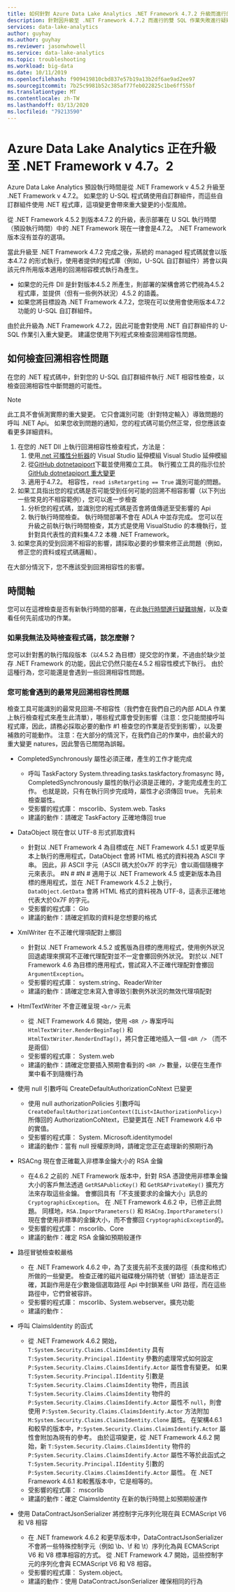```yaml
---
title: 如何針對 Azure Data Lake Analytics .NET Framework 4.7.2 升級而進行的雙 SQL 作業失敗疑難排解
description: 針對因升級至 .NET Framework 4.7.2 而進行的雙 SQL 作業失敗進行疑難排解。
services: data-lake-analytics
author: guyhay
ms.author: guyhay
ms.reviewer: jasonwhowell
ms.service: data-lake-analytics
ms.topic: troubleshooting
ms.workload: big-data
ms.date: 10/11/2019
ms.openlocfilehash: f909419810cbd837e57b19a13b2df6ae9ad2ee97
ms.sourcegitcommit: 7b25c9981b52c385af77feb022825c1be6ff55bf
ms.translationtype: MT
ms.contentlocale: zh-TW
ms.lasthandoff: 03/13/2020
ms.locfileid: "79213590"
---
```

# <a name="azure-data-lake-analytics-is-upgrading-to-the-net-framework-v472"></a>Azure Data Lake Analytics 正在升級至 .NET Framework v 4.7。2

Azure Data Lake Analytics 預設執行時間是從 .NET Framework v 4.5.2 升級至 .NET Framework v 4.7.2。 如果您的 U-SQL 程式碼使用自訂群組件，而這些自訂群組件使用 .NET 程式庫，這項變更會帶來重大變更的小型風險。

從 .NET Framework 4.5.2 到版本4.7.2 的升級，表示部署在 U SQL 執行時間（預設執行時間）中的 .NET Framework 現在一律會是4.7.2。 .NET Framework 版本沒有並存的選項。

當此升級至 .NET Framework 4.7.2 完成之後，系統的 managed 程式碼就會以版本4.7.2 的形式執行，使用者提供的程式庫（例如，U-SQL 自訂群組件）將會以與該元件所用版本適用的回溯相容模式執行為產生。

- 如果您的元件 Dll 是針對版本4.5.2 所產生，則部署的架構會將它們視為4.5.2 程式庫，並提供（但有一些例外狀況）4.5.2 的語義。
- 如果您將目標設為 .NET Framework 4.7.2，您現在可以使用會使用版本4.7.2 功能的 U-SQL 自訂群組件。

由於此升級為 .NET Framework 4.7.2，因此可能會對使用 .NET 自訂群組件的 U-SQL 作業引入重大變更。 建議您使用下列程式來檢查回溯相容性問題。

## <a name="how-to-check-for-backwards-compatibility-issues"></a>如何檢查回溯相容性問題

在您的 .NET 程式碼中，針對您的 U-SQL 自訂群組件執行 .NET 相容性檢查，以檢查回溯相容性中斷問題的可能性。

> [!Note]
> 此工具不會偵測實際的重大變更。 它只會識別可能（針對特定輸入）導致問題的呼叫 .NET Api。 如果您收到問題的通知，您的程式碼可能仍然正常，但您應該查看更多詳細資料。

1. 在您的 .NET Dll 上執行回溯相容性檢查程式，方法是：
   1. 使用[.net 可攜性分析器](https://marketplace.visualstudio.com/items?itemName=ConnieYau.NETPortabilityAnalyzer)的 Visual Studio 延伸模組 Visual Studio 延伸模組
   1. 從[GitHub dotnetapiport](https://github.com/microsoft/dotnet-apiport)下載並使用獨立工具。 執行獨立工具的指示位於[GitHub dotnetapiport 重大變更](https://github.com/microsoft/dotnet-apiport/blob/dev/docs/HowTo/BreakingChanges.md)
   1. 適用于4.7.2。 相容性，`read isRetargeting == True` 識別可能的問題。
2. 如果工具指出您的程式碼是否可能受到任何可能的回溯不相容影響（以下列出一些常見的不相容範例），您可以進一步檢查
   1. 分析您的程式碼，並識別您的程式碼是否會將值傳遞至受影響的 Api
   1. 執行執行時間檢查。 執行時間部署不會在 ADLA 中並存完成。 您可以在升級之前執行執行時間檢查，其方式是使用 VisualStudio 的本機執行，並針對具代表性的資料集4.7.2 本機 .NET Framework。
3. 如果您真的受到回溯不相容的影響，請採取必要的步驟來修正此問題（例如，修正您的資料或程式碼邏輯）。

在大部分情況下，您不應該受到回溯相容性的影響。

## <a name="timeline"></a>時間軸

您可以在這裡檢查是否有新執行時間的部署，在此[執行時間進行疑難排解](runtime-troubleshoot.md)，以及查看任何先前成功的作業。

### <a name="what-if-i-cant-get-my-code-reviewed-in-time"></a>如果我無法及時檢查程式碼，該怎麼辦？

您可以針對舊的執行階段版本（以4.5.2 為目標）提交您的作業，不過由於缺少並存 .NET Framework 的功能，因此它仍然只能在4.5.2 相容性模式下執行。 由於這種行為，您可能還是會遇到一些回溯相容性問題。

### <a name="what-are-the-most-common-backwards-compatibility-issues-you-may-encounter"></a>您可能會遇到的最常見回溯相容性問題

檢查工具可能識別的最常見回溯-不相容性（我們會在我們自己的內部 ADLA 作業上執行檢查程式來產生此清單），哪些程式庫會受到影響（注意：您只能間接呼叫程式庫，因此，請務必採取必要的動作 #1 檢查您的作業是否受到影響），以及要補救的可能動作。 注意：在大部分的情況下，在我們自己的作業中，由於最大的重大變更 natures，因此警告已關閉為誤報。

- CompletedSynchronously 屬性必須正確，產生的工作才能完成
  - 呼叫 TaskFactory System.threading.tasks.taskfactory.fromasync 時，CompletedSynchronously 屬性的執行必須是正確的，才能完成產生的工作。 也就是說，只有在執行同步完成時，屬性才必須傳回 true。 先前未檢查屬性。
  - 受影響的程式庫： mscorlib、System.web. Tasks
  - 建議的動作：請確定 TaskFactory 正確地傳回 true

- DataObject 現在會以 UTF-8 形式抓取資料
  - 針對以 .NET Framework 4 為目標或在 .NET Framework 4.5.1 或更早版本上執行的應用程式，DataObject 會將 HTML 格式的資料視為 ASCII 字串。 因此，非 ASCII 字元（ASCII 碼大於0x7F 的字元）會以兩個隨機字元來表示。 #N # #N # 適用于以 .NET Framework 4.5 或更新版本為目標的應用程式，並在 .NET Framework 4.5.2 上執行，`DataObject.GetData` 會將 HTML 格式的資料視為 UTF-8，這表示正確地代表大於0x7F 的字元。
  - 受影響的程式庫： Glo
  - 建議的動作：請確定抓取的資料是您想要的格式

- XmlWriter 在不正確代理項配對上擲回
  - 針對以 .NET Framework 4.5.2 或舊版為目標的應用程式，使用例外狀況回退處理來撰寫不正確代理配對並不一定會擲回例外狀況。 對於以 .NET Framework 4.6 為目標的應用程式，嘗試寫入不正確代理配對會擲回 `ArgumentException`。
  - 受影響的程式庫： system.string、ReaderWriter
  - 建議的動作：請確定您未寫入會導致引數例外狀況的無效代理項配對

- HtmlTextWriter 不會正確呈現 `<br/>` 元素
  - 從 .NET Framework 4.6 開始，使用 `<BR />` 專案呼叫 `HtmlTextWriter.RenderBeginTag()` 和 `HtmlTextWriter.RenderEndTag()`，將只會正確地插入一個 `<BR />` （而不是兩個）
  - 受影響的程式庫： System.web
  - 建議的動作：請確定您要插入預期會看到的 `<BR />` 數量，以便在生產作業中看不到隨機行為

- 使用 null 引數呼叫 CreateDefaultAuthorizationCoNtext 已變更
  - 使用 null authorizationPolicies 引數呼叫 `CreateDefaultAuthorizationContext(IList<IAuthorizationPolicy>)` 所傳回的 AuthorizationCoNtext，已變更其在 .NET Framework 4.6 中的實值。
  - 受影響的程式庫： System. Microsoft.identitymodel
  - 建議的動作：當有 null 授權原則時，請確定您正在處理新的預期行為
  
- RSACng 現在會正確載入非標準金鑰大小的 RSA 金鑰
  - 在4.6.2 之前的 .NET Framework 版本中，針對 RSA 憑證使用非標準金鑰大小的客戶無法透過 `GetRSAPublicKey()` 和 `GetRSAPrivateKey()` 擴充方法來存取這些金鑰。 會擲回具有「不支援要求的金鑰大小」訊息的 `CryptographicException`。 在 .NET Framework 4.6.2 中，已修正此問題。 同樣地，`RSA.ImportParameters()` 和 `RSACng.ImportParameters()` 現在會使用非標準的金鑰大小，而不會擲回 `CryptographicException`的。
  - 受影響的程式庫： mscorlib、Core
  - 建議的動作：確定 RSA 金鑰如預期般運作

- 路徑冒號檢查較嚴格
  - 在 .NET Framework 4.6.2 中，為了支援先前不支援的路徑（長度和格式）所做的一些變更。 檢查正確的磁片磁碟機分隔符號（冒號）語法是否正確，其副作用是在少數幾個選取路徑 Api 中封鎖某些 URI 路徑，而在這些路徑中，它們曾被容許。
  - 受影響的程式庫： mscorlib、System.webserver。擴充功能
  - 建議的動作：

- 呼叫 ClaimsIdentity 的函式
  - 從 .NET Framework 4.6.2 開始，`T:System.Security.Claims.ClaimsIdentity` 具有 `T:System.Security.Principal.IIdentity` 參數的處理常式如何設定 `P:System.Security.Claims.ClaimsIdentify.Actor` 屬性會有變更。 如果 `T:System.Security.Principal.IIdentity` 引數是 `T:System.Security.Claims.ClaimsIdentity` 物件，而且該 `T:System.Security.Claims.ClaimsIdentity` 物件的 `P:System.Security.Claims.ClaimsIdentify.Actor` 屬性不 `null`，則會使用 `P:System.Security.Claims.ClaimsIdentify.Actor` 方法附加 `M:System.Security.Claims.ClaimsIdentity.Clone` 屬性。 在架構4.6.1 和較早的版本中，`P:System.Security.Claims.ClaimsIdentify.Actor` 屬性會附加為現有的參考。 由於這項變更，從 .NET Framework 4.6.2 開始，新 `T:System.Security.Claims.ClaimsIdentity` 物件的 `P:System.Security.Claims.ClaimsIdentify.Actor` 屬性不等於此函式之 `T:System.Security.Principal.IIdentity` 引數的 `P:System.Security.Claims.ClaimsIdentify.Actor` 屬性。 在 .NET Framework 4.6.1 和較舊版本中，它是相等的。
  - 受影響的程式庫： mscorlib
  - 建議的動作：確定 ClaimsIdentity 在新的執行時間上如預期般運作

- 使用 DataContractJsonSerializer 將控制字元序列化現在與 ECMAScript V6 和 V8 相容
  - 在 .NET framework 4.6.2 和更早版本中，DataContractJsonSerializer 不會將一些特殊控制字元（例如 \b、\f 和 \t）序列化為與 ECMAScript V6 和 V8 標準相容的方式。 從 .NET Framework 4.7 開始，這些控制字元的序列化會與 ECMAScript V6 和 V8 相容。
  - 受影響的程式庫： System.object。
  - 建議的動作：使用 DataContractJsonSerializer 確保相同的行為
